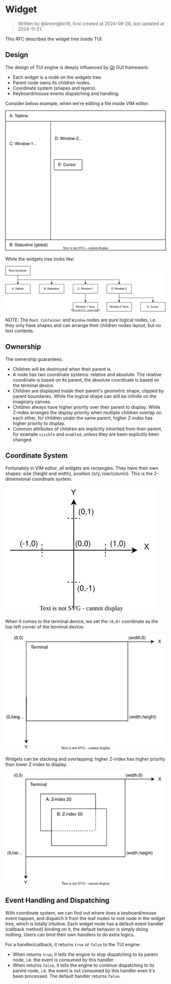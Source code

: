 # Widget

> Written by @linrongbin16, first created at 2024-08-28, last updated at 2024-11-21.

This RFC describes the widget tree inside TUI.

## Design

The design of TUI engine is deeply influenced by [Qt](https://www.qt.io/) GUI framework:

- Each widget is a node on the widgets tree.
- Parent node owns its children nodes.
- Coordinate system (shapes and layers).
- Keyboard/mouse events dispatching and handling.

Consider below example, when we're editing a file inside VIM editor:

![1](../images/1-TUI-1-Widget.1.drawio.svg)

While the widgets tree looks like:

![2](../images/1-TUI-1-Widget.2.drawio.svg)

NOTE: The `Root Container` and `Window` nodes are pure logical nodes, i.e. they only have shapes and can arrange their children nodes layout, but no text contents.

## Ownership

The ownership guarantees:

- Children will be destroyed when their parent is.
- A node has two coordinate systems: relative and absolute. The relative coordinate is based on its parent, the absolute coordinate is based on the terminal device.
- Children are displayed inside their parent's geometric shape, clipped by parent boundaries. While the logical shape can still be infinite on the imaginary canvas.
- Children always have higher priority over their parent to display. While Z-index arranges the display priority when multiple children overlap on each other, for children under the same parent, higher Z-index has higher priority to display.
- Common attributes of children are implicitly inherited from their parent, for example `visible` and `enabled`, unless they are been explicitly been changed.

## Coordinate System

Fortunately in VIM editor, all widgets are rectangles. They have their own shapes: size (height and width), position (x/y, row/column). This is the 2-dimensional coordinate system:

![3](../images/1-TUI-1-Widget.3.drawio.svg)

When it comes to the terminal device, we set the `(0,0)` coordinate as the top-left corner of the terminal device:

![4](../images/1-TUI-1-Widget.4.drawio.svg)

Widgets can be stacking and overlapping: higher Z-index has higher priority than lower Z-index to display.

![5](../images/1-TUI-1-Widget.5.drawio.svg)

## Event Handling and Dispatching

With coordinate system, we can find out where does a keyboard/mouse event happen, and dispatch it from the leaf nodes to root node in the widget tree, which is totally intuitive. Each widget node has a default event handler (callback method) binding on it, the default behavior is simply doing nothing. Users can bind their own handlers to do extra logics.

For a handler/callback, it returns `true` or `false` to the TUI engine:

- When returns `true`, it tells the engine to stop dispatching to its parent node, i.e. the event is consumed by this handler.
- When returns `false`, it tells the engine to continue dispatching to its parent node, i.e. the event is not consumed by this handler even it's been processed. The default handler returns `false`.
